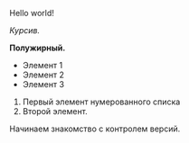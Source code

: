 Hello world!

*Курсив.*

**Полужирный.**

* Элемент 1 
* Элемент 2 
* Элемент 3 

1. Первый элемент нумерованного списка
2. Второй элемент. 

Начинаем знакомство с контролем версий.

